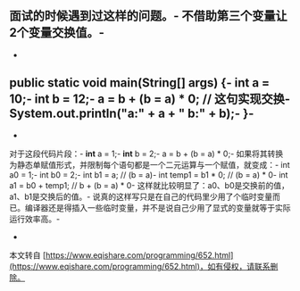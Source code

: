 面试的时候遇到过这样的问题。-
**不借助第三个变量让2个变量交换值。**-
-
-
public static void main(String\[\] args) {-
 int a = 10;-
 int b = 12;-
 a = b + (b = a) \* 0; // 这句实现交换-
 System.out.println("a:" + a + " b:" + b);-
}-
-
-
对于这段代码片段：-
**int** a = 1;-
**int** b = 2;-
a = b + (b = a) \* 0;-
如果将其转换为静态单赋值形式，并限制每个语句都是一个二元运算与一个赋值，就变成：-
int a0 = 1;-
int b0 = 2;-
int b1 = a; // (b = a)-
int temp1 = b1 \* 0; // (b = a) \* 0-
int a1 = b0 + temp1; // b + (b = a) \* 0-
这样就比较明显了：a0、b0是交换前的值，a1、b1是交换后的值。-
说真的这样写只是在自己的代码里少用了个临时变量而已。编译器还是得插入一些临时变量，并不是说自己少用了显式的变量就等于实际运行效率高。-

-

本文转自 [https://www.eqishare.com/programming/652.html](https://www.eqishare.com/programming/652.html)，如有侵权，请联系删除。
